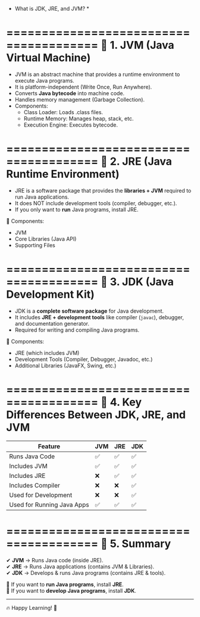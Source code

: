 * What is JDK, JRE, and JVM? *

=======================================
📌 1. JVM (Java Virtual Machine)
=======================================
* JVM is an abstract machine that provides a runtime environment to execute Java programs.
* It is platform-independent (Write Once, Run Anywhere).
* Converts **Java bytecode** into machine code.
* Handles memory management (Garbage Collection).
* Components:
  - Class Loader: Loads .class files.
  - Runtime Memory: Manages heap, stack, etc.
  - Execution Engine: Executes bytecode.

=======================================
📌 2. JRE (Java Runtime Environment)
=======================================
* JRE is a software package that provides the **libraries + JVM** required to run Java applications.
* It does NOT include development tools (compiler, debugger, etc.).
* If you only want to **run** Java programs, install JRE.

🔹 Components:
  - JVM
  - Core Libraries (Java API)
  - Supporting Files

=======================================
📌 3. JDK (Java Development Kit)
=======================================
* JDK is a **complete software package** for Java development.
* It includes **JRE + development tools** like compiler (`javac`), debugger, and documentation generator.
* Required for writing and compiling Java programs.

🔹 Components:
  - JRE (which includes JVM)
  - Development Tools (Compiler, Debugger, Javadoc, etc.)
  - Additional Libraries (JavaFX, Swing, etc.)

=======================================
📌 4. Key Differences Between JDK, JRE, and JVM
=======================================

| Feature  | JVM  | JRE  | JDK  |
|----------|------|------|------|
| Runs Java Code | ✅ | ✅ | ✅ |
| Includes JVM   | ✅ | ✅ | ✅ |
| Includes JRE   | ❌ | ✅ | ✅ |
| Includes Compiler | ❌ | ❌ | ✅ |
| Used for Development | ❌ | ❌ | ✅ |
| Used for Running Java Apps | ✅ | ✅ | ✅ |

=======================================
📌 5. Summary
=======================================
✔ **JVM** → Runs Java code (inside JRE).  
✔ **JRE** → Runs Java applications (contains JVM & Libraries).  
✔ **JDK** → Develops & runs Java programs (contains JRE & tools).  

🔹 If you want to **run Java programs**, install **JRE**.  
🔹 If you want to **develop Java programs**, install **JDK**.

---

🔥 Happy Learning! 🚀
